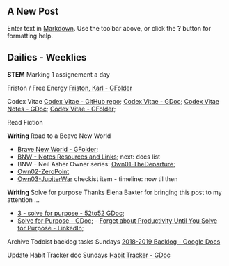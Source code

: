 ## A New Post

Enter text in [Markdown](http://daringfireball.net/projects/markdown/). Use the toolbar above, or click the **?** button for formatting help.

## Dailies - Weeklies

__STEM__  Marking
1 assignement a day

Friston / Free Energy
[Friston, Karl - GFolder](https://drive.google.com/drive/folders/1BQ6VnRDQJbZrVq4JPHmsQiG5ZT1Ehqz7?usp=sharing)

Codex Vitae
[Codex Vitae - GitHub repo](https://github.com/janzeteachesit/codex-vitae ); 
[Codex Vitae - GDoc](https://drive.google.com/open?id=1MkffdvhLGGvfUiqrq7uH52dNxT2ZUWTBFTG6bP4-Uco ); 
[Codex Vitae Notes - GDoc](https://drive.google.com/open?id=1QNAWEcsv1m5CpbBbdiBMNxQblYHBp8gPLu7JV77yGU ); 
[Codex Vitae - GFolder](https://drive.google.com/open?id=1a-H9swbUcqKNCi8hI-7v5y_VTEte7luq ); 

Read Fiction

__Writing__ Road to a Beave New World
- [Brave New World - GFolder](https://drive.google.com/open?id=1K-VZK4qXc9m9775vjW8-_bY1v-17mytD); 
- [BNW - Notes Resources and Links](https://drive.google.com/open?id=18vMTg1-wZOCKiwemG3qanyjyVggKa2nYhJjFOIwUfz8); next: docs list
- BNW - Neil Asher Owner series: [Own01-TheDeparture](https://drive.google.com/open?id=1LmcSwhovEoGSsIcqUQ9t_f49CzPhoZm0v5M0jC3COMs); 
- [Own02-ZeroPoint](https://drive.google.com/open?id=16wTQNkV30jNjVLDY3MBrWoSLmmtgvUnb5OiXSDnVuo8)
- [Own03-JupiterWar](https://drive.google.com/open?id=13lurz5d1x1R-vuaQtWtGWgTKLwunBUjlZRYlCsNzsGE)
checkist item - timeline: now til then

__Writing__  Solve for purpose
Thanks Elena Baxter for bringing this post to my attention …
- [3 - solve for purpose - 52to52 GDoc](https://drive.google.com/open?id=11sFrE-jZsbSJmlAqNsFvWdg-HZSnwJuFuVqgmuMPMN4); 
- [Solve for Purpose - GDoc](https://drive.google.com/open?id=1xYdIT2aW3FlfQaaWMcuHHPM_hf8qDdSmMrCYM8Ihnrs); - [Forget about Productivity Until You Solve for Purpose - LinkedIn](https://ift.tt/2vjoris);

Archive Todoist backlog tasks Sundays
[2018-2019 Backlog - Google Docs](https://docs.google.com/document/d/1hNF3k2nBPkYwMDRqOMJU67CqeWdSc2S5KVRxGxRQrD8/edit)

Update Habit Tracker doc Sundays
[Habit  Tracker - GDoc](https://docs.google.com/document/d/1g61xMeQpycrJyLVDRjUka7UJqgLBhugq30QWRnjeX5Q/edit)

